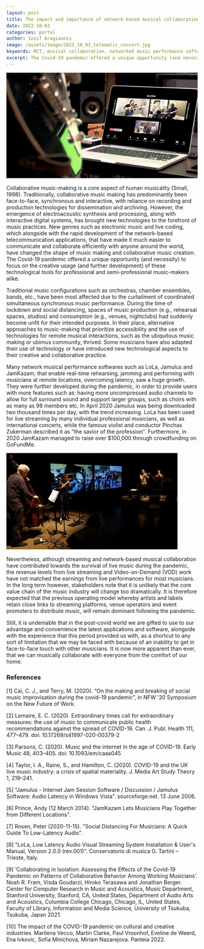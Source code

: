 ```yaml
---
layout: post
title: The impact and importance of network-based musical collaboration (in the post-covid world)
date: 2022-10-03
categories: portal
author: Iosif Aragiannis
image: /assets/image/2022_10_03_telematic_concert.jpg
keywords: MCT, musical collaboration, networked music performance software, LoLa, JamKazam, Jamulus, live music
excerpt: The Covid-19 pandemic offered a unique opportunity (and necessity) to focus on the creative usage (and further development) of the technological tools used for network-based musical collaboration.
---
```


![Photo of a Telematic Jam](/assets/image/2022_10_03_telematic_jam.jpg "Telematic Jam")

Collaborative music-making is a core aspect of human musicality (Small, 1998). Traditionally, collaborative music making has predominantly been face-to-face, synchronous and interactive, with reliance on recording and production technologies for dissemination and archiving. However, the emergence of electroacoustic synthesis and processing, along with interactive digital systems, has brought new technologies to the forefront of music practices. New genres such as electronic music and live coding, which alongside with the rapid development of the network-based telecommunication applications, that have made it much easier to communicate and collaborate efficiently with anyone around the world, have changed the shape of music making and collaborative music creation. The Covid-19 pandemic offered a unique opportunity (and necessity) to focus on the creative usage (and further development) of these technological tools for professional and semi-professional music-makers alike.

Traditional music configurations such as orchestras, chamber ensembles, bands, etc., have been most affected due to the curtailment of coordinated simultaneous synchronous music performance. During the time of lockdown and social distancing, spaces of music production (e.g., rehearsal spaces, studios) and consumption (e.g., venues, nightclubs) had suddenly become unfit for their intended purposes. In their place, alternative approaches to music-making that prioritize accessibility and the use of technologies for remote musical interactions, such as the ubiquitous music making or ubimus community, thrived. Some musicians have also adapted their use of technology or have introduced new technological aspects to their creative and collaborative practice.

Many network musical performance softwares such as LoLa, Jamulus and JamKazam, that enable real-time rehearsing, jamming and performing with musicians at remote locations, overcoming latency, saw a huge growth. They were further developed during the pandemic, in order to provide users with more features such as: having more uncompressed audio channels to allow for full surround sound and support larger groups, such as choirs with as many as 98 members etc. In April 2020 Jamulus was being downloaded two thousand times per day, with the trend increasing. LoLa has been used for live streaming by many individual professional musicians, as well as international concerts, while the famous violist and conductor Pinchas Zukerman described it as "the savior of the profession". Furthermore, in 2020 JamKazam managed to raise over $100,000 through crowdfunding on GoFundMe.

![Photo of a Telematic Concert](/assets/image/2022_10_03_telematic_concert.jpg "Telematic Concert")

Nevertheless, although streaming and network-based musical collaboration have contributed towards the survival of live music during the pandemic, the revenue levels from live streaming and Video-on-Demand (VOD) work have not matched the earnings from live performances for most musicians. In the long term however, stakeholders note that it is unlikely that the core value chain of the music industry will change too dramatically. It is therefore expected that the previous operating model whereby artists and labels retain close links to streaming platforms, venue operators and event promoters to distribute music, will remain dominant following the pandemic.

Still, it is undeniable that in the post-covid world we are gifted to use to our advantage and convenience the latest applications and software, alongside with the experience that this period provided us with, as a shortcut to any sort of limitation that we may be faced with because of an inability to get in face-to-face touch with other musicians. It is now more apparent than ever, that we can musically collaborate with everyone from the comfort of our home.

### References

[1] Cai, C. J., and Terry, M. (2020). “On the making and breaking of social music improvisation during the covid-19 pandemic”, in NFW '20 Symposium on the New Future of Work.

[2] Lemaire, E. C. (2020). Extraordinary times call for extraordinary measures: the use of music to communicate public health recommendations against the spread of COVID-19. Can. J. Publ. Health 111, 477–479. doi: 10.17269/s41997-020-00379-2

[3] Parsons, C. (2020). Music and the internet in the age of COVID-19. Early Music 48, 403–405. doi: 10.1093/em/caaa045

[4] Taylor, I. A., Raine, S., and Hamilton, C. (2020). COVID-19 and the UK live music industry: a crisis of spatial materiality. J. Media Art Study Theory 1, 219–241.

[5] "Jamulus - Internet Jam Session Software / Discussion / Jamulus Software: Audio Latency in Windows Vista". sourceforge.net. 13 June 2006.

[6] Prince, Andy (12 March 2014). "JamKazam Lets Musicians Play Together from Different Locations".

[7] Rosen, Peter (2020-11-15). "Social Distancing For Musicians: A Quick Guide To Low-Latency Audio".

[8] "LoLa, Low Latency Audio Visual Streaming System Installation & User's Manual, Version 2.0.0 (rev.001)". Conservatorio di musica G. Tartini – Trieste, Italy.

[9] ‘Collaborating in Isolation: Assessing the Effects of the Covid-19 Pandemic on Patterns of Collaborative Behavior Among Working Musicians’. Noah R. Fram, Visda Goudarzi, Hiroko Terasawa and Jonathan Berger. Center for Computer Research in Music and Acoustics, Music Department, Stanford University, Stanford, CA, United States, Department of Audio Arts and Acoustics, Columbia College Chicago, Chicago, IL, United States, Faculty of Library, Information and Media Science, University of Tsukuba, Tsukuba, Japan 2021.

[10] The impact of the COVID-19 pandemic on cultural and creative industries. Marilena Vecco, Martin Clarke, Paul Vroonhof, Eveline de Weerd, Ena Ivkovic, Sofia Minichova, Miriam Nazarejova. Panteia 2022.
